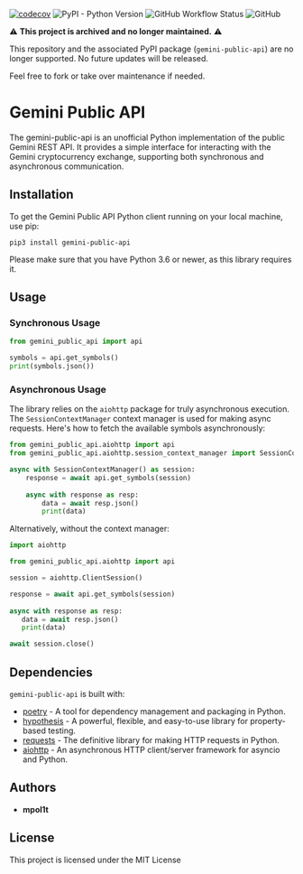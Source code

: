 [![codecov](https://codecov.io/gh/mpol1t/gemini-public-api/branch/main/graph/badge.svg?token=LV1BARCUF9)](https://codecov.io/gh/mpol1t/gemini-public-api)
![PyPI - Python Version](https://img.shields.io/pypi/pyversions/gemini-public-api)
![GitHub Workflow Status](https://img.shields.io/github/actions/workflow/status/mpol1t/gemini-public-api/python-app.yml)
![GitHub](https://img.shields.io/github/license/mpol1t/gemini-public-api)

⚠️ **This project is archived and no longer maintained.** ⚠️

This repository and the associated PyPI package (`gemini-public-api`) are no longer supported. No future updates will be released.

Feel free to fork or take over maintenance if needed.

# Gemini Public API 

The gemini-public-api is an unofficial Python implementation of the public Gemini REST API. It provides a simple interface for interacting with the Gemini cryptocurrency exchange, supporting both synchronous and asynchronous communication.


## Installation

To get the Gemini Public API Python client running on your local machine, use pip:

```
pip3 install gemini-public-api
```

Please make sure that you have Python 3.6 or newer, as this library requires it.

## Usage

### Synchronous Usage

```python
from gemini_public_api import api

symbols = api.get_symbols()
print(symbols.json())
```

### Asynchronous Usage

The library relies on the `aiohttp` package for truly asynchronous execution. The `SessionContextManager` context manager is used for making async requests. Here's how to fetch the available symbols asynchronously:

```python
from gemini_public_api.aiohttp import api
from gemini_public_api.aiohttp.session_context_manager import SessionContextManager

async with SessionContextManager() as session:
    response = await api.get_symbols(session)
    
    async with response as resp:
        data = await resp.json()
        print(data)
```

Alternatively, without the context manager:

```python
import aiohttp

from gemini_public_api.aiohttp import api

session = aiohttp.ClientSession()

response = await api.get_symbols(session)
 
async with response as resp:
   data = await resp.json()
   print(data)

await session.close()
```

## Dependencies

`gemini-public-api` is built with:

* [poetry](https://python-poetry.org/docs/) -  A tool for dependency management and packaging in Python.
* [hypothesis](https://hypothesis.readthedocs.io/en/latest/) - A powerful, flexible, and easy-to-use library for property-based testing.
* [requests](https://docs.python-requests.org/en/latest/) - The definitive library for making HTTP requests in Python.
* [aiohttp](https://docs.aiohttp.org/en/stable/) - An asynchronous HTTP client/server framework for asyncio and Python.

## Authors

* **mpol1t**

## License

This project is licensed under the MIT License
